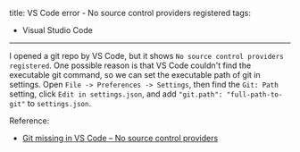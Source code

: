 title: VS Code error - No source control providers registered
tags:
- Visual Studio Code
---

I opened a git repo by VS Code, but it shows `No source control providers registered`. One possible reason is that VS Code couldn't find the executable git command, so we can set the executable path of git in settings. Open `File -> Preferences -> Settings`, then find the `Git: Path` setting, click `Edit in settings.json`, and add `"git.path": "full-path-to-git"` to `settings.json`.

Reference:

- [Git missing in VS Code – No source control providers](https://stackoverflow.com/questions/46609255/git-missing-in-vs-code-no-source-control-providers)
